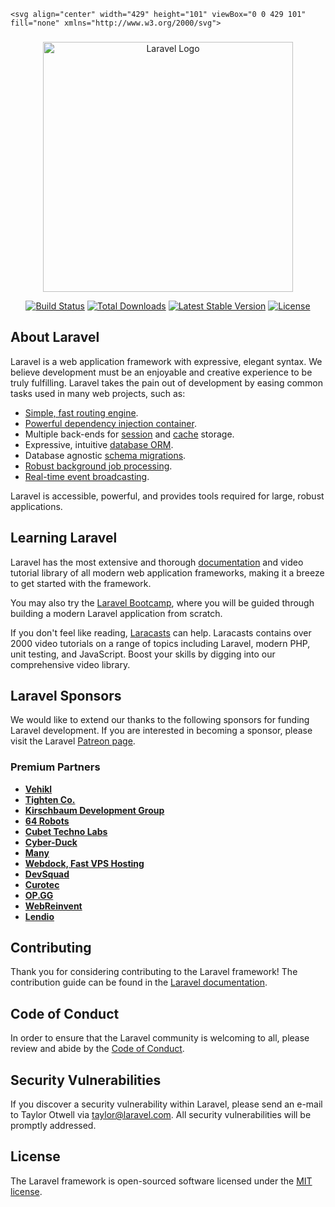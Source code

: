<!-- LOGO -->
    <svg align="center" width="429" height="101" viewBox="0 0 429 101" fill="none" xmlns="http://www.w3.org/2000/svg">
<path fill-rule="evenodd" clip-rule="evenodd" d="M9.64373 1H90.6511C95.9772 1 100.295 5.31765 100.295 10.6437V90.6867C100.295 96.0128 95.9772 100.33 90.6511 100.33H9.64373C4.31765 100.33 0 96.0128 0 90.6867V10.6437C0 5.31765 4.31765 1 9.64373 1ZM84.2593 51.372C84.2815 48.7741 84.0628 46.128 83.4428 43.506C82.8582 40.897 81.9384 38.2543 80.6732 35.845C79.4304 33.4257 77.9304 31.1585 76.1652 29.1413C74.4092 27.1162 72.4596 25.2532 70.266 23.6765C65.9264 20.4848 60.7241 18.1955 54.9508 17.3759C54.4517 17.2837 53.9357 17.2459 53.4195 17.2081C53.2018 17.1921 52.984 17.1761 52.7674 17.1561C52.0354 17.0935 51.3005 17.0563 50.5535 17.0804C50.3421 17.0858 50.1358 17.0881 49.9306 17.0905C49.3983 17.0966 48.8731 17.1026 48.2822 17.1601C47.4495 17.2508 46.6158 17.3596 45.7841 17.4856C42.6247 18.0904 39.7405 19.0653 37.2979 20.3053C36.3453 20.7302 35.5084 21.2226 34.6629 21.72C34.349 21.9048 34.0338 22.0902 33.7111 22.2731C33.5087 22.4083 33.3049 22.5431 33.1009 22.6781C32.2034 23.2718 31.2997 23.8697 30.471 24.5251C29.4437 25.3224 28.4215 26.1339 27.4829 27.0251C26.507 27.8791 25.6088 28.8246 24.7147 29.7783C23.9832 30.5475 23.3051 31.3935 22.6277 32.2385C22.4724 32.4322 22.3171 32.626 22.1612 32.8187L20.9808 34.4881L20.4001 35.3329L19.8558 36.2442L18.7911 38.0879L17.8315 40.11L17.3718 41.1373L16.9646 42.2593C16.9051 42.4334 16.845 42.6056 16.7851 42.7774C16.5831 43.3566 16.383 43.9303 16.2134 44.5507C15.914 45.6293 16.1045 46.6827 16.6711 47.5759C17.2456 48.4872 18.2638 49.3219 19.4826 49.8915C20.1359 50.2049 20.8597 50.4529 21.6278 50.6525C21.5837 51.0322 21.5466 51.4128 21.5095 51.7939C21.4874 52.0218 21.4651 52.25 21.4414 52.4783C21.4365 52.7066 21.43 52.9355 21.4236 53.1647C21.3968 54.1155 21.3698 55.0716 21.4535 56.0147C21.5684 58.3716 21.9949 60.6993 22.6683 62.9604C23.3135 65.2336 24.2742 67.4221 25.4578 69.5099C26.6201 71.6118 28.12 73.5604 29.8218 75.3538C33.2654 78.9708 37.7817 81.6008 42.4894 83.0122C44.8532 83.739 47.2847 84.1251 49.7324 84.3136C52.182 84.4708 54.6457 84.3296 57.0964 83.9688C59.542 83.5605 61.9633 82.8841 64.3233 81.9395C66.665 80.9406 68.9424 79.6894 71.0563 78.1168C73.13 76.522 75.0384 74.7135 76.6543 72.6983C78.2481 70.6762 79.6625 68.5137 80.7552 66.2113C82.9629 61.6176 84.1948 56.5798 84.2593 51.372ZM64.1699 51.8158C64.4159 54.0043 64.1264 56.3801 63.3754 58.5566C63.0124 59.6575 62.478 60.6635 61.9064 61.6312C61.3136 62.5867 60.5969 63.4114 59.8358 64.1866C59.0545 64.9216 58.1412 65.5718 57.1442 66.1605C56.1159 66.7009 55.006 67.1626 53.8286 67.5064C52.6431 67.8048 51.4123 68.0296 50.1623 68.0881C48.9202 68.1163 47.6581 68.078 46.4474 67.8411C44.011 67.3794 41.7962 66.4147 39.9363 64.8593C38.0522 63.3028 36.4432 61.1192 35.4281 58.6393C34.908 57.4055 34.5138 56.099 34.3142 54.7713C34.2176 54.3324 34.1822 53.8935 34.1466 53.4527C34.1283 53.2261 34.11 52.9991 34.0833 52.7712C34.089 52.5658 34.0897 52.3587 34.0905 52.1513C34.0917 51.8022 34.093 51.4519 34.1176 51.1059C35.5733 51.0294 36.9343 50.9588 38.0986 50.9497C39.0479 50.9287 39.8412 50.9641 40.4836 50.9927C40.7047 51.0025 40.908 51.0116 41.0936 51.0173C41.1798 51.0181 41.2612 51.0191 41.3377 51.02C41.9173 51.0269 42.2145 51.0305 42.1522 50.9397C42.1825 50.1171 42.875 48.1372 44.1865 46.4144C45.4487 44.6804 47.1695 42.9565 48.7199 41.9888C49.2796 41.5781 49.7736 41.3465 50.1667 41.1621C50.3245 41.0882 50.466 41.0218 50.589 40.9545C50.6707 40.9344 50.7493 40.8971 50.829 40.8407C50.8834 40.8123 50.9823 40.7999 51.087 40.7868C51.1684 40.7766 51.2534 40.7659 51.3239 40.747C51.5003 40.6956 51.6888 40.6845 51.8804 40.6805C51.9583 40.681 52.0356 40.6704 52.1135 40.6597C52.227 40.6441 52.3419 40.6283 52.462 40.6463C54.0448 40.6331 55.9391 41.1019 57.69 42.0918C59.445 43.0595 61.0459 44.5021 62.1346 46.1221C62.7122 46.9206 63.1184 47.7643 63.4692 48.727C63.8422 49.6695 64.0428 50.7271 64.1699 51.8158Z" fill="url(#paint0_linear_109_18524)"/>
<path d="M139.279 21.3606C148.722 21.3606 156.405 29.0436 156.405 38.4869V50.0842C156.405 59.5272 148.722 67.2106 139.279 67.2106C129.836 67.2106 122.154 59.5276 122.154 50.0842V38.4869C122.154 29.0439 129.836 21.3606 139.279 21.3606ZM149.213 50.0836V38.4863C149.213 33.0086 144.757 28.552 139.279 28.552C133.802 28.552 129.346 33.0084 129.346 38.4863V50.0836C129.346 55.5613 133.802 60.0178 139.279 60.0178C144.757 60.0178 149.213 55.5614 149.213 50.0836ZM176.389 33.4975C185.659 33.4975 193.199 41.0391 193.199 50.3095C193.199 59.58 185.658 67.1215 176.387 67.1215C172.812 67.1215 169.496 65.9955 166.768 64.0852V75.752C166.768 77.738 165.158 79.3479 163.172 79.3479C161.186 79.3479 159.576 77.7378 159.576 75.752V37.0944C159.576 35.1085 161.186 33.4985 163.172 33.4985C164.978 33.4985 166.468 34.8308 166.725 36.5655C169.461 34.6363 172.794 33.4975 176.389 33.4975ZM176.389 59.9278C181.693 59.9278 186.008 55.6125 186.008 50.3086C186.008 45.0046 181.693 40.6894 176.389 40.6894C171.085 40.6894 166.77 45.0046 166.77 50.3086C166.77 55.6125 171.085 59.9278 176.389 59.9278ZM213.201 33.4975C222.496 33.4975 230.057 41.0588 230.057 50.3537C230.057 52.3397 228.447 53.9497 226.461 53.9497H204.231C205.66 57.503 209.143 60.018 213.202 60.018C215.783 60.018 218.21 59.0129 220.035 57.1874C221.44 55.7832 223.716 55.7836 225.121 57.1874C226.526 58.5921 226.525 60.8688 225.121 62.2731C221.937 65.4569 217.704 67.2099 213.201 67.2099C203.906 67.2099 196.345 59.6487 196.345 50.3537C196.345 41.0588 203.906 33.4975 213.201 33.4975ZM204.23 46.7578H222.172C220.743 43.2045 217.261 40.6895 213.201 40.6895C209.142 40.6895 205.66 43.2045 204.23 46.7578ZM246.312 33.4975C253.517 33.4975 259.379 39.36 259.379 46.5653V63.6147C259.379 65.6006 257.769 67.2106 255.783 67.2106C253.797 67.2106 252.187 65.6005 252.187 63.6147V46.5653C252.187 43.3257 249.552 40.6898 246.311 40.6898C243.071 40.6898 240.436 43.3252 240.436 46.5653V63.6147C240.436 65.6006 238.826 67.2106 236.84 67.2106C234.854 67.2106 233.244 65.6005 233.244 63.6147V37.0941C233.244 35.1082 234.854 33.4982 236.84 33.4982C238.127 33.4982 239.253 34.1764 239.888 35.1928C241.786 34.1163 243.978 33.4975 246.312 33.4975ZM311.171 46.4877C313.158 46.4877 314.767 48.0978 314.767 50.0836C314.767 59.5266 307.084 67.2099 297.641 67.2099C288.198 67.2099 280.515 59.5269 280.515 50.0836V38.4863C280.515 29.0433 288.198 21.3599 297.641 21.3599C307.084 21.3599 314.767 29.043 314.767 38.4863C314.767 40.4722 313.157 42.0822 311.171 42.0822C309.186 42.0822 307.576 40.4721 307.576 38.4863C307.576 33.0086 303.119 28.552 297.641 28.552C292.163 28.552 287.707 33.0084 287.707 38.4863V50.0836C287.707 55.5613 292.163 60.0178 297.641 60.0178C303.119 60.0178 307.576 55.5614 307.576 50.0836C307.576 48.0976 309.186 46.4877 311.171 46.4877ZM354.122 53.9477C354.122 53.9486 354.122 53.9495 354.123 53.9504V63.6138C354.123 65.5997 352.513 67.2097 350.527 67.2097C348.542 67.2097 346.932 65.5996 346.932 63.6138V55.4387L325.13 33.6373V63.613C325.13 65.5989 323.52 67.2089 321.534 67.2089C319.549 67.2089 317.938 65.5988 317.938 63.613V24.9554C317.938 23.5008 318.814 22.1895 320.158 21.6331C321.502 21.0771 323.049 21.3841 324.077 22.4125L336.03 34.3661L347.984 22.4125C349.012 21.3841 350.559 21.0757 351.903 21.6331C353.246 22.1896 354.122 23.5008 354.122 24.9554L354.122 53.9477ZM341.116 39.4531L346.931 45.2677V33.6377L341.116 39.4531ZM391.377 62.4256C391.931 64.0092 391.316 65.7659 389.896 66.6581C388.475 67.5508 386.626 67.3422 385.44 66.156L371.909 52.6258C370.505 51.2216 370.505 48.9448 371.909 47.5405C373.314 46.1363 375.591 46.1363 376.995 47.5405L379.383 49.9283L374.453 35.8414L364.317 64.8018C363.798 66.2833 362.408 67.2107 360.922 67.2107C360.528 67.2112 360.128 67.1455 359.734 67.008C357.86 66.3522 356.872 64.3006 357.528 62.4263L371.058 23.7687C371.563 22.3263 372.924 21.3607 374.452 21.3607C375.981 21.3607 377.342 22.3262 377.847 23.7687L391.377 62.4256ZM413.807 21.3606C422.185 21.3606 429 28.1764 429 36.5537C429 44.9311 422.185 51.7469 413.807 51.7469H401.94V63.6137C401.94 65.5996 400.33 67.2096 398.345 67.2096C396.359 67.2096 394.749 65.5995 394.749 63.6137V48.1508C394.749 46.1649 396.359 44.5549 398.345 44.5549H413.807C418.219 44.5549 421.808 40.9656 421.808 36.5536C421.808 32.1416 418.219 28.5522 413.807 28.5522H407.026L414.417 35.9431C415.821 37.3474 415.821 39.6242 414.417 41.0285C413.012 42.4332 410.736 42.4332 409.331 41.0285L395.801 27.4983C394.772 26.4699 394.465 24.9232 395.022 23.5795C395.579 22.2358 396.89 21.3599 398.344 21.3599L413.807 21.3606Z" fill="white"/>
<defs>
<linearGradient id="paint0_linear_109_18524" x1="6.5" y1="39" x2="96" y2="44" gradientUnits="userSpaceOnUse">
<stop stop-color="#2D388A"/>
<stop offset="1" stop-color="#00AEEF"/>
</linearGradient>
</defs>
</svg>

### 
<p align="center"><a href="https://laravel.com" target="_blank"><img src="https://raw.githubusercontent.com/laravel/art/master/logo-lockup/5%20SVG/2%20CMYK/1%20Full%20Color/laravel-logolockup-cmyk-red.svg" width="400" alt="Laravel Logo"></a></p>

<p align="center">
<a href="https://github.com/laravel/framework/actions"><img src="https://github.com/laravel/framework/workflows/tests/badge.svg" alt="Build Status"></a>
<a href="https://packagist.org/packages/laravel/framework"><img src="https://img.shields.io/packagist/dt/laravel/framework" alt="Total Downloads"></a>
<a href="https://packagist.org/packages/laravel/framework"><img src="https://img.shields.io/packagist/v/laravel/framework" alt="Latest Stable Version"></a>
<a href="https://packagist.org/packages/laravel/framework"><img src="https://img.shields.io/packagist/l/laravel/framework" alt="License"></a>
</p>

## About Laravel

Laravel is a web application framework with expressive, elegant syntax. We believe development must be an enjoyable and creative experience to be truly fulfilling. Laravel takes the pain out of development by easing common tasks used in many web projects, such as:

- [Simple, fast routing engine](https://laravel.com/docs/routing).
- [Powerful dependency injection container](https://laravel.com/docs/container).
- Multiple back-ends for [session](https://laravel.com/docs/session) and [cache](https://laravel.com/docs/cache) storage.
- Expressive, intuitive [database ORM](https://laravel.com/docs/eloquent).
- Database agnostic [schema migrations](https://laravel.com/docs/migrations).
- [Robust background job processing](https://laravel.com/docs/queues).
- [Real-time event broadcasting](https://laravel.com/docs/broadcasting).

Laravel is accessible, powerful, and provides tools required for large, robust applications.

## Learning Laravel

Laravel has the most extensive and thorough [documentation](https://laravel.com/docs) and video tutorial library of all modern web application frameworks, making it a breeze to get started with the framework.

You may also try the [Laravel Bootcamp](https://bootcamp.laravel.com), where you will be guided through building a modern Laravel application from scratch.

If you don't feel like reading, [Laracasts](https://laracasts.com) can help. Laracasts contains over 2000 video tutorials on a range of topics including Laravel, modern PHP, unit testing, and JavaScript. Boost your skills by digging into our comprehensive video library.

## Laravel Sponsors

We would like to extend our thanks to the following sponsors for funding Laravel development. If you are interested in becoming a sponsor, please visit the Laravel [Patreon page](https://patreon.com/taylorotwell).

### Premium Partners

- **[Vehikl](https://vehikl.com/)**
- **[Tighten Co.](https://tighten.co)**
- **[Kirschbaum Development Group](https://kirschbaumdevelopment.com)**
- **[64 Robots](https://64robots.com)**
- **[Cubet Techno Labs](https://cubettech.com)**
- **[Cyber-Duck](https://cyber-duck.co.uk)**
- **[Many](https://www.many.co.uk)**
- **[Webdock, Fast VPS Hosting](https://www.webdock.io/en)**
- **[DevSquad](https://devsquad.com)**
- **[Curotec](https://www.curotec.com/services/technologies/laravel/)**
- **[OP.GG](https://op.gg)**
- **[WebReinvent](https://webreinvent.com/?utm_source=laravel&utm_medium=github&utm_campaign=patreon-sponsors)**
- **[Lendio](https://lendio.com)**

## Contributing

Thank you for considering contributing to the Laravel framework! The contribution guide can be found in the [Laravel documentation](https://laravel.com/docs/contributions).

## Code of Conduct

In order to ensure that the Laravel community is welcoming to all, please review and abide by the [Code of Conduct](https://laravel.com/docs/contributions#code-of-conduct).

## Security Vulnerabilities

If you discover a security vulnerability within Laravel, please send an e-mail to Taylor Otwell via [taylor@laravel.com](mailto:taylor@laravel.com). All security vulnerabilities will be promptly addressed.

## License

The Laravel framework is open-sourced software licensed under the [MIT license](https://opensource.org/licenses/MIT).
